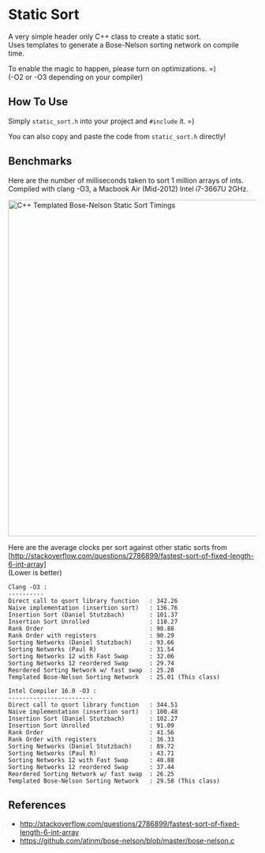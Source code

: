 Static Sort 
===========

A very simple header only C++ class to create a static sort.   
Uses templates to generate a Bose-Nelson sorting network on compile time.  

To enable the magic to happen, please turn on optimizations. =)  
(-O2 or -O3 depending on your compiler)

How To Use
----------

Simply `static_sort.h` into your project and `#include` it. =)  

You can also copy and paste the code from `static_sort.h` directly!   

Benchmarks
----------

Here are the number of milliseconds taken to sort 1 million arrays of ints.  
Compiled with clang -O3, a Macbook Air (Mid-2012) Intel i7-3667U 2GHz.

<img src="https://raw.githubusercontent.com/webby1111/Static-Sort/master/timings.png" alt="C++ Templated Bose-Nelson Static Sort Timings" width="680"/>

Here are the average clocks per sort against other static sorts from   
[http://stackoverflow.com/questions/2786899/fastest-sort-of-fixed-length-6-int-array]   
(Lower is better)  

	Clang -O3 :
	----------
	Direct call to qsort library function   : 342.26
	Naive implementation (insertion sort)   : 136.76
	Insertion Sort (Daniel Stutzbach)       : 101.37
	Insertion Sort Unrolled                 : 110.27
	Rank Order                              : 90.88
	Rank Order with registers               : 90.29
	Sorting Networks (Daniel Stutzbach)     : 93.66
	Sorting Networks (Paul R)               : 31.54
	Sorting Networks 12 with Fast Swap      : 32.06
	Sorting Networks 12 reordered Swap      : 29.74
	Reordered Sorting Network w/ fast swap  : 25.28
	Templated Bose-Nelson Sorting Network   : 25.01 (This class)
	
	Intel Compiler 16.0 -O3 :
	------------------------
	Direct call to qsort library function   : 344.51
	Naive implementation (insertion sort)   : 100.48
	Insertion Sort (Daniel Stutzbach)       : 102.27
	Insertion Sort Unrolled                 : 91.09
	Rank Order                              : 41.56
	Rank Order with registers               : 36.33
	Sorting Networks (Daniel Stutzbach)     : 89.72
	Sorting Networks (Paul R)               : 43.71
	Sorting Networks 12 with Fast Swap      : 40.88
	Sorting Networks 12 reordered Swap      : 37.44
	Reordered Sorting Network w/ fast swap  : 26.25
	Templated Bose-Nelson Sorting Network   : 29.58 (This class)

References
----------

- http://stackoverflow.com/questions/2786899/fastest-sort-of-fixed-length-6-int-array
- https://github.com/atinm/bose-nelson/blob/master/bose-nelson.c
